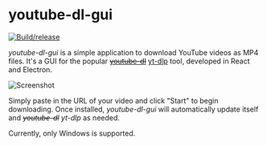 # youtube-dl-gui

[![Build/release](https://github.com/Shingyx/youtube-dl-gui/actions/workflows/build.yml/badge.svg)](https://github.com/Shingyx/youtube-dl-gui/actions/workflows/build.yml)

_youtube-dl-gui_ is a simple application to download YouTube videos as MP4 files. It's a GUI for the popular ~~[youtube-dl](https://github.com/rg3/youtube-dl)~~ [yt-dlp](https://github.com/yt-dlp/yt-dlp) tool, developed in React and Electron.

![Screenshot](https://raw.github.com/Shingyx/youtube-dl-gui/master/.github/screenshot.jpg)

Simply paste in the URL of your video and click "Start" to begin downloading. Once installed, _youtube-dl-gui_ will automatically update itself and _~~youtube-dl~~ yt-dlp_ as needed.

Currently, only Windows is supported.
